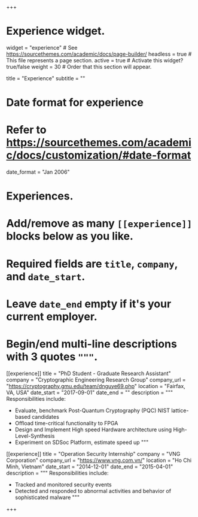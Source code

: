 +++
# Experience widget.
widget = "experience"  # See https://sourcethemes.com/academic/docs/page-builder/
headless = true  # This file represents a page section.
active = true  # Activate this widget? true/false
weight = 30  # Order that this section will appear.

title = "Experience"
subtitle = ""

# Date format for experience
#   Refer to https://sourcethemes.com/academic/docs/customization/#date-format
date_format = "Jan 2006"

# Experiences.
#   Add/remove as many `[[experience]]` blocks below as you like.
#   Required fields are `title`, `company`, and `date_start`.
#   Leave `date_end` empty if it's your current employer.
#   Begin/end multi-line descriptions with 3 quotes `"""`.
[[experience]]
  title = "PhD Student - Graduate Research Assistant"
  company = "Cryptographic Engineering Research Group"
  company_url = "https://cryptography.gmu.edu/team/dnguye69.php"
  location = "Fairfax, VA, USA"
  date_start = "2017-09-01"
  date_end = ""
  description = """
  Responsibilities include:
  
  * Evaluate, benchmark Post-Quantum Cryptography (PQC) NIST lattice-based candidates
  * Offload time-critical functionality to FPGA
  * Design and Implement High speed Hardware architecture using High-Level-Synthesis
  * Experiment on SDSoc Platform, estimate speed up
  """

[[experience]]
  title = "Operation Security Internship"
  company = "VNG Corporation"
  company_url = "https://www.vng.com.vn/"
  location = "Ho Chi Minh, Vietnam"
  date_start = "2014-12-01"
  date_end = "2015-04-01"
  description = """
  Responsibilities include:

  * Tracked and monitored security events
  * Detected and responded to abnormal activities and behavior of sophisticated malware
  """

+++
